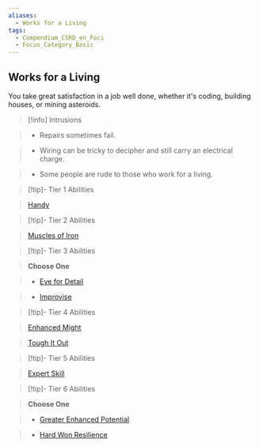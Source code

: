 ```yaml
---
aliases:
  - Works for a Living
tags:
  - Compendium_CSRD_en_Foci
  - Focus_Category_Basic
---
```

  
    
## Works for a Living    
You take great satisfaction in a job well done, whether it's coding, building houses, or mining asteroids.    
  
>[!info] Intrusions    
>- Repairs sometimes fail.    
>- Wiring can be tricky to decipher and still carry an electrical charge.    
>- Some people are rude to those who work for a living.    
  
  
>[!tip]- Tier 1 Abilities    
> [Handy](Handy.md)    
  
  
>[!tip]- Tier 2 Abilities    
> [Muscles of Iron](Muscles-of-Iron.md)    
  
  
>[!tip]- Tier 3 Abilities    
> **Choose One**    
>- [Eye for Detail](Eye-for-Detail.md)    
>- [Improvise](Improvise.md)    
  
  
>[!tip]- Tier 4 Abilities    
> [Enhanced Might](Enhanced-Might.md)    
> [Tough It Out](Tough-It-Out.md)    
  
  
>[!tip]- Tier 5 Abilities    
> [Expert Skill](Expert-Skill.md)    
  
  
>[!tip]- Tier 6 Abilities    
> **Choose One**    
>- [Greater Enhanced Potential](Greater-Enhanced-Potential.md)    
>- [Hard Won Resilience](Hard-Won-Resilience.md)